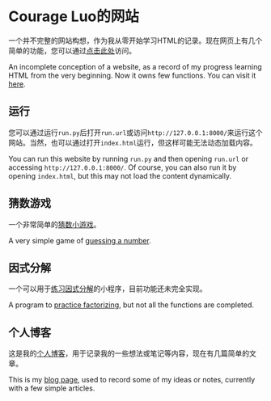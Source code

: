# Courage Luo的网站

一个并不完整的网站构想，作为我从零开始学习HTML的记录。现在网页上有几个简单的功能，您可以通过[点击此处](https://courageluo.github.io/index.html)访问。

An incomplete conception of a website, as a record of my progress learning HTML from the very beginning. Now it owns few functions. You can visit it [here](https://courageluo.github.io/index.html).

## 运行

您可以通过运行`run.py`后打开`run.url`或访问`http://127.0.0.1:8000/`来运行这个网站。当然，也可以通过打开`index.html`运行，但这样可能无法动态加载内容。

You can run this website by running `run.py` and then opening `run.url` or accessing `http://127.0.0.1:8000/`. Of course, you can also run it by opening `index.html`, but this may not load the content dynamically.

## 猜数游戏

一个非常简单的[猜数小游戏](https://courageluo.github.io/page/guessnum.html)。

A very simple game of [guessing a number](https://courageluo.github.io/page/guessnum.html).

## 因式分解

一个可以用于[练习因式分解](https://courageluo.github.io/page/factorize.html)的小程序，目前功能还未完全实现。

A program to [practice factorizing](https://courageluo.github.io/page/factorize.html), but not all the functions are completed.

## 个人博客

这是我的[个人博客](https://courageluo.github.io/page/blog.html)，用于记录我的一些想法或笔记等内容，现在有几篇简单的文章。

This is my [blog page](https://courageluo.github.io/page/blog.html), used to record some of my ideas or notes, currently with a few simple articles.
